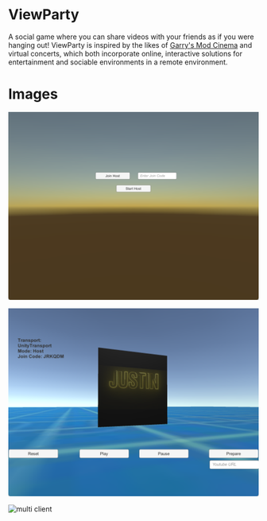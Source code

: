 # ViewParty

  A social game where you can share videos with 
your friends as if you were hanging out! 
ViewParty is inspired by the likes of [Garry's Mod Cinema](https://www.youtube.com/watch?v=gceedIPSAjc) 
and virtual concerts, which both incorporate online, 
interactive solutions for entertainment and sociable 
environments in a remote environment. 

# Images

![loading image](./Images/startup.png)

![host image](./Images/host-view.png)

![multi client](./Images/multi-client.png)
